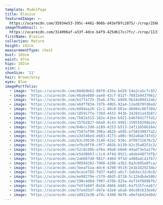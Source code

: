 ```yaml
---
template: ModelPage
title: Blasius
featuredImage: >-
  https://ucarecdn.com/35934e53-395c-4461-966b-d43ef0fc2875/-/crop/2560x1517/0,0/-/preview/
imageThumbnail: >-
  https://ucarecdn.com/314096af-a33f-4dce-b4f9-425d617cc7fc/-/crop/1137x1621/0,0/-/preview/
firstName: Blasius
collection: Mature
height: 192cm
measurementType: chest
bust: 103cm
waist: 97cm
hips: 102cm
size: L
shoeSize: '11'
hair: Brown/Grey
eyes: Blue
imagePortfolio:
  - image: 'https://ucarecdn.com/684b9bb2-88f0-435e-bd29-54e2ca5cfc93/'
  - image: 'https://ucarecdn.com/46a6e080-aae0-42cf-832f-7683a9437061/'
  - image: 'https://ucarecdn.com/b17fe725-35a6-476c-b9d9-9b24e89d12ab/'
  - image: 'https://ucarecdn.com/a6dff834-7d7b-40b5-92a4-12ed870fd8ed/'
  - image: 'https://ucarecdn.com/b894ea26-12c1-40c0-b61e-d6004c86f204/'
  - image: 'https://ucarecdn.com/105917fe-739d-4432-9436-342841a41b87/'
  - image: 'https://ucarecdn.com/7b82e315-182e-41be-b921-b46f0417ffd1/'
  - image: 'https://ucarecdn.com/357b2827-66a8-4c43-9991-15855829de2e/'
  - image: 'https://ucarecdn.com/64bcc3d8-a189-4253-b513-24f11058b164/'
  - image: 'https://ucarecdn.com/f587ef99-398a-462b-a695-ef58539077a2/'
  - image: 'https://ucarecdn.com/a3d346ed-eb83-4173-a00c-9d2a0ab74fd3/'
  - image: 'https://ucarecdn.com/b3c29530-3146-42a2-936c-4f09732676c5/'
  - image: 'https://ucarecdn.com/efbc0ff0-c9f7-4026-b139-b2c35a0253c3/'
  - image: 'https://ucarecdn.com/52c8cd8b-ef0a-49a8-b0e0-44ad73e5a179/'
  - image: 'https://ucarecdn.com/e5dd8663-c1c4-4f4d-8921-a8ab448f7df8/'
  - image: 'https://ucarecdn.com/2ab667d8-981f-446d-9f3d-ad88adca1fb7/'
  - image: 'https://ucarecdn.com/90594202-7908-4288-a3b2-0a3c095e8fca/'
  - image: 'https://ucarecdn.com/3eeaf5aa-ddc6-4290-9519-2e1b182923de/'
  - image: 'https://ucarecdn.com/bcace785-fd37-4a03-a6c7-3ab3ec32c0c8/'
  - image: 'https://ucarecdn.com/ee98279e-c579-48d5-8728-5c12bdbde500/'
  - image: 'https://ucarecdn.com/190c4d8d-f997-4706-825a-4ef34f8898f6/'
  - image: 'https://ucarecdn.com/7e5fe60f-0a58-4666-b681-6a7535fcea67/'
  - image: 'https://ucarecdn.com/5feed3df-d47e-42e8-a6a8-ddcd01633ee6/'
  - image: 'https://ucarecdn.com/a8922e30-a7dc-4308-9b76-a9efeb42ed8d/'
---
```


